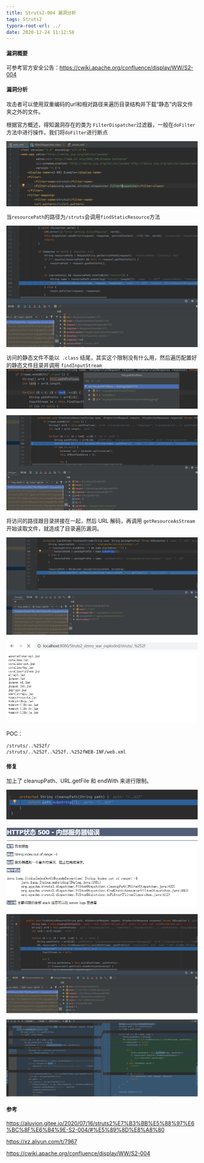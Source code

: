 ```yaml
---
title: Struts2-004 漏洞分析
tags: Struts2
typora-root-url: ../
date: 2020-12-24 11:12:58
---
```


#### 漏洞概要

可参考官方安全公告：https://cwiki.apache.org/confluence/display/WW/S2-004

#### 漏洞分析

攻击者可以使用双重编码的url和相对路径来遍历目录结构并下载“静态”内容文件夹之外的文件。

<!--more-->

根据官方概述，得知漏洞存在的类为 `FilterDispatcher`过滤器，一般在`doFilter`方法中进行操作，我们将`doFilter`进行断点

![image-20201223101612422](/img/Struts2-004-%E6%BC%8F%E6%B4%9E%E5%88%86%E6%9E%90/image-20201223101612422.png)

当`resourcePath`的路径为`/struts`会调用`findStaticResource`方法

![image-20201223102109094](/img/Struts2-004-%E6%BC%8F%E6%B4%9E%E5%88%86%E6%9E%90/image-20201223102109094.png)

访问的静态文件不能以` .class` 结尾，其实这个限制没有什么用，然后遍历配置好的静态文件目录并调用 `findInputStream`![image-20201223103005752](/img/Struts2-004-%E6%BC%8F%E6%B4%9E%E5%88%86%E6%9E%90/image-20201223103005752.png)

![image-20201223102453441](/img/Struts2-004-%E6%BC%8F%E6%B4%9E%E5%88%86%E6%9E%90/image-20201223102453441.png)

将访问的路径跟目录拼接在一起，然后 URL 解码，再调用 `getResourceAsStream `开始读取文件，就造成了目录遍历漏洞。

![image-20201223102649847](/img/Struts2-004-%E6%BC%8F%E6%B4%9E%E5%88%86%E6%9E%90/image-20201223102649847.png)

![image-20201223105441336](/img/Struts2-004-%E6%BC%8F%E6%B4%9E%E5%88%86%E6%9E%90/image-20201223105441336.png)

POC：

```
/struts/..%252f/
/struts/..%252f..%252f..%252fWEB-INF/web.xml
```

#### 修复

加上了 cleanupPath、URL.getFile 和 endWith 来进行限制。

![image-20201224120316800](/img/Struts2-004-%E6%BC%8F%E6%B4%9E%E5%88%86%E6%9E%90/image-20201224120316800.png)

![image-20201224120423548](/img/Struts2-004-%E6%BC%8F%E6%B4%9E%E5%88%86%E6%9E%90/image-20201224120423548.png)

![image-20201224121310332](/img/Struts2-004-%E6%BC%8F%E6%B4%9E%E5%88%86%E6%9E%90/image-20201224121310332.png)

![image-20201223105230910](/img/Struts2-004-%E6%BC%8F%E6%B4%9E%E5%88%86%E6%9E%90/image-20201223105230910.png)

#### 参考

https://aluvion.gitee.io/2020/07/16/struts2%E7%B3%BB%E5%88%97%E6%BC%8F%E6%B4%9E-S2-004/#%E5%89%8D%E8%A8%80

https://xz.aliyun.com/t/7967

https://cwiki.apache.org/confluence/display/WW/S2-004